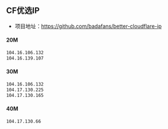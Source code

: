 ## CF优选IP

- 项目地址：https://github.com/badafans/better-cloudflare-ip

#### 20M

```sh
104.16.106.132
104.16.139.107
```

#### 30M

```sh
104.16.106.132
104.17.130.225
104.17.130.165
```

#### 40M

```sh
104.17.130.66
```



